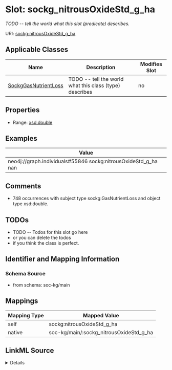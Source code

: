 

# Slot: sockg_nitrousOxideStd_g_ha


_TODO -- tell the world what this slot (predicate) describes._





URI: [sockg:nitrousOxideStd_g_ha](http://www.semanticweb.org/sockg/ontologies/2024/0/soil-carbon-ontology/nitrousOxideStd_g_ha)



<!-- no inheritance hierarchy -->





## Applicable Classes

| Name | Description | Modifies Slot |
| --- | --- | --- |
| [SockgGasNutrientLoss](../classes/SockgGasNutrientLoss.md) | TODO -- tell the world what this class (type) describes |  no  |







## Properties

* Range: [xsd:double](http://www.w3.org/2001/XMLSchema#double)






## Examples

| Value |
| --- |
| neo4j://graph.individuals#55846 sockg:nitrousOxideStd_g_ha nan |

## Comments

* 748 occurrences with subject type sockg:GasNutrientLoss and object type xsd:double.

## TODOs

* TODO -- Todos for this slot go here
* or you can delete the todos
* if you think the class is perfect.

## Identifier and Mapping Information







### Schema Source


* from schema: soc-kg/main




## Mappings

| Mapping Type | Mapped Value |
| ---  | ---  |
| self | sockg:nitrousOxideStd_g_ha |
| native | soc-kg/main/:sockg_nitrousOxideStd_g_ha |




## LinkML Source

<details>
```yaml
name: sockg_nitrousOxideStd_g_ha
description: TODO -- tell the world what this slot (predicate) describes.
todos:
- TODO -- Todos for this slot go here
- or you can delete the todos
- if you think the class is perfect.
comments:
- 748 occurrences with subject type sockg:GasNutrientLoss and object type xsd:double.
examples:
- value: neo4j://graph.individuals#55846 sockg:nitrousOxideStd_g_ha nan
from_schema: soc-kg/main
rank: 1000
slot_uri: sockg:nitrousOxideStd_g_ha
alias: sockg_nitrousOxideStd_g_ha
domain_of:
- sockg_GasNutrientLoss
range: double

```
</details>